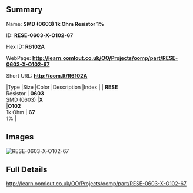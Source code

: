 

## Summary
 
Name: __SMD (0603) 1k Ohm Resistor 1%__

ID: __RESE-0603-X-O102-67__

Hex ID: __R6102A__

WebPage: __http://learn.oomlout.co.uk/OO/Projects/oomp/part/RESE-0603-X-O102-67__

Short URL: __http://oom.lt/R6102A__


|Type   |Size   |Color   |Description   |Index   |
| __RESE__ <br>Resistor  | __0603__<br>SMD (0603)   |__X__<br>    |__O102__<br>1k Ohm    | __67__<br> 1% |


## Images
![RESE-0603-X-O102-67](http://oomlout.com/oomp-gen/parts/RESE-0603-X-O102-67/RESE-0603-X-O102-67_420.jpg)

## Full Details

 http://learn.oomlout.co.uk/OO/Projects/oomp/part/RESE-0603-X-O102-67


